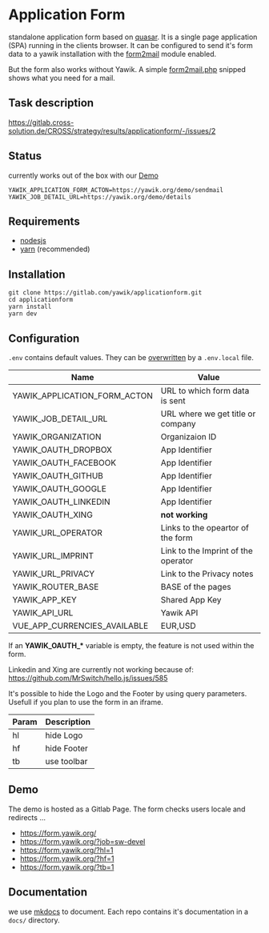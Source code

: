 # Application Form

standalone application form based on [quasar](https://quasar.dev/). It is a single page application (SPA) running in the 
clients browser. It can be configured  to send it's form data to a yawik installation with the 
[form2mail](https://packagist.org/packages/yawik/form2mail) module enabled.

But the form also works without Yawik. A simple [form2mail.php](https://gitlab.com/yawik/applicationform/-/snippets/2124038) 
snipped shows what you need for a mail.

## Task description

https://gitlab.cross-solution.de/CROSS/strategy/results/applicationform/-/issues/2

## Status

currently works out of the box with our [Demo](https://yawik.org/demo/de)

```
YAWIK_APPLICATION_FORM_ACTON=https://yawik.org/demo/sendmail
YAWIK_JOB_DETAIL_URL=https://yawik.org/demo/details
```

## Requirements

- [nodesjs](https://nodejs.org/)
- [yarn](https://yarnpkg.com/) (recommended)

## Installation

```
git clone https://gitlab.com/yawik/applicationform.git
cd applicationform
yarn install
yarn dev
```

## Configuration

`.env` contains default values. They can be [overwritten](https://github.com/kerimdzhanov/dotenv-flow#variables-overwritingpriority) by a `.env.local` file. 

| Name                         | Value                               | 
|------------------------------|-------------------------------------|
| YAWIK_APPLICATION_FORM_ACTON | URL to which form data is sent      |
| YAWIK_JOB_DETAIL_URL         | URL where we get title or company   |
| YAWIK_ORGANIZATION           | Organizaion ID                      |
| YAWIK_OAUTH_DROPBOX          | App Identifier                      |
| YAWIK_OAUTH_FACEBOOK         | App Identifier                      |
| YAWIK_OAUTH_GITHUB           | App Identifier                      |
| YAWIK_OAUTH_GOOGLE           | App Identifier                      |
| YAWIK_OAUTH_LINKEDIN         | App Identifier                      |
| YAWIK_OAUTH_XING             | **not working**                     |
| YAWIK_URL_OPERATOR           | Links to the opeartor of the form   |
| YAWIK_URL_IMPRINT            | Link to the Imprint of the operator |
| YAWIK_URL_PRIVACY            | Link to the Privacy notes           |
| YAWIK_ROUTER_BASE            | BASE of the pages                   |
| YAWIK_APP_KEY                | Shared App Key                      |
| YAWIK_API_URL                | Yawik API                           |
| VUE_APP_CURRENCIES_AVAILABLE | EUR,USD                             |


If an **YAWIK_OAUTH_\*** variable is empty, the feature is not used within the form.

Linkedin and Xing are currently not working because of: https://github.com/MrSwitch/hello.js/issues/585

It's possible to hide the Logo and the Footer by using query parameters. Usefull if you plan to use the form in an iframe.

| Param        | Description       |
|--------------|-------------------|
| hl           | hide Logo         |
| hf           | hide Footer       |
| tb           | use toolbar       |

## Demo

The demo is hosted as a Gitlab Page. The form checks users locale and redirects ...

* https://form.yawik.org/
* https://form.yawik.org/?job=sw-devel
* https://form.yawik.org/?hl=1
* https://form.yawik.org/?hf=1
* https://form.yawik.org/?tb=1

## Documentation

we use [mkdocs](https://www.mkdocs.org/) to document. Each repo contains it's documentation in a
`docs/` directory.